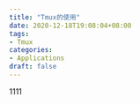 ```yaml
---
title: "Tmux的使用"
date: 2020-12-18T19:08:04+08:00
tags: 
- Tmux
categories: 
- Applications
draft: false
---
```


1111